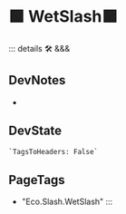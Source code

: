 
# 🟩  <eko>WetSlash</eko>🟩

::: details 🛠 <dev>&&&</dev>

## DevNotes

-

## DevState

```py
`TagsToHeaders: False`
```

<h2>PageTags</h2>

- "Eco.Slash.WetSlash"
:::
